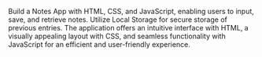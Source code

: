 Build a Notes App with HTML, CSS, and JavaScript, enabling users to input,
save, and retrieve notes. Utilize Local Storage for secure storage of
previous entries. The application offers an intuitive interface with HTML, a
visually appealing layout with CSS, and seamless functionality with
JavaScript for an efficient and user-friendly experience.
